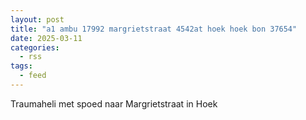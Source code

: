 ```yaml
---
layout: post
title: "a1 ambu 17992 margrietstraat 4542at hoek hoek bon 37654"
date: 2025-03-11
categories: 
  - rss
tags: 
  - feed
---
```


Traumaheli met spoed naar Margrietstraat in Hoek
